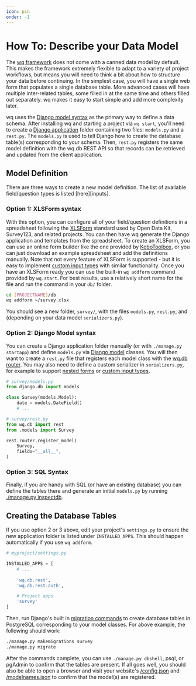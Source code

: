 ```yaml
---
icon: pin
order: -1
---
```


How To: Describe your Data Model
=====================

The [wq framework] does not come with a canned data model by default.  This makes the framework extremely flexible to adapt to a variety of project workflows, but means you will need to think a bit about how to structure your data before continuing.  In the simplest case, you will have a single web form that populates a single database table.  More advanced cases will have multiple inter-related tables, some filled in at the same time and others filled out separately.  wq makes it easy to start simple and add more complexity later.

wq uses the [Django model syntax][Django model] as the primary way to define a data schema.  After installing wq and starting a project via `wq start`, you'll need to create a [Django application] folder containing two files: `models.py` and a `rest.py`.  The `models.py` is used to tell Django how to create the database table(s) corresponding to your schema.  Then, `rest.py` registers the same model definition with the wq.db REST API so that records can be retrieved and updated from the client application.

## Model Definition
There are three ways to create a new model definition.  The list of available field/question types is listed [here][inputs].

### Option 1: XLSForm syntax
With this option, you can configure all of your field/question definitions in a spreadsheet following the [XLSForm] standard used by Open Data Kit, Survey123, and related projects.  You can then have wq generate the Django application and templates from the spreadsheet.  To create an XLSForm, you can use an online form builder like the one provided by [KoboToolbox], or you can just download an example spreadsheet and add the definitions manually.  Note that not every feature of XLSForm is supported - but it is easy to implement [custom input types] with similar functionality.  Once you have an XLSForm ready you can use the built-in `wq addform` command provided by `wq.start`. For best results, use a relatively short name for the file and run the command in your `db/` folder.

```bash
cd [PROJECTNAME]/db
wq addform ~/survey.xlsx
```

 You should see a new folder, `survey/`, with the files `models.py`, `rest.py`, and (depending on your data model `serializers.py`).

### Option 2: Django Model syntax
You can create a Django application folder manually (or with `./manage.py startapp`) and define `models.py` via [Django model] classes.  You will then want to create a `rest.py` file that registers each model class with the [wq.db router].   You may also need to define a custom serializer in `serializers.py`, for example to support [nested forms] or [custom input types].

```python
# survey/models.py
from django.db import models

class Survey(models.Model):
    date = models.DateField()
    # ...
```

```python
# survey/rest.py
from wq.db import rest
from .models import Survey

rest.router.register_model(
    Survey,
    fields="__all__",
)
```

### Option 3: SQL Syntax

Finally, if you are handy with SQL (or have an existing database) you can define the tables there and generate an initial `models.py` by running [./manage.py inspectdb][inspectdb].

## Creating the Database Tables

If you use option 2 or 3 above, edit your project's `settings.py` to ensure the new application folder is listed under `INSTALLED_APPS`.  This should happen automatically if you use `wq addform`.

```python
# myproject/settings.py

INSTALLED_APPS = [
    # ...
    
    'wq.db.rest',
    'wq.db.rest.auth',

    # Project apps
    'survey'
]
```

Then, run Django's built in [migration commands] to create database tables in PostgreSQL corresponding to your model classes.  For above example, the following should work:

```bash
./manage.py makemigrations survey
./manage.py migrate
```

After the commands complete, you can use `./manage.py dbshell`, psql, or pgAdmin to confirm that the tables are present.  If all goes well, you should also be able to open a browser and visit your website's [/config.json] and [/modelnames.json] to confirm that the model(s) are registered.

[wq framework]: ../index.md
[Django Model]: https://docs.djangoproject.com/en/1.10/topics/db/models/
[Django application]: https://docs.djangoproject.com/en/1.10/ref/applications/
[XLSForm]: http://xlsform.org
[KoboToolbox]: http://kobotoolbox.org
[custom input types]: ./define-a-custom-input-type.md
[nested forms]: ./implement-repeating-nested-forms.md
[migration commands]: https://docs.djangoproject.com/en/1.10/ref/django-admin/#django-admin-migrate
[wq.db router]: https://wq.io/docs/router
[inspectdb]: https://docs.djangoproject.com/en/1.10/howto/legacy-databases/
[/config.json]: https://wq.io/docs/config
[/modelnames.json]: https://wq.io/docs/url-structure
